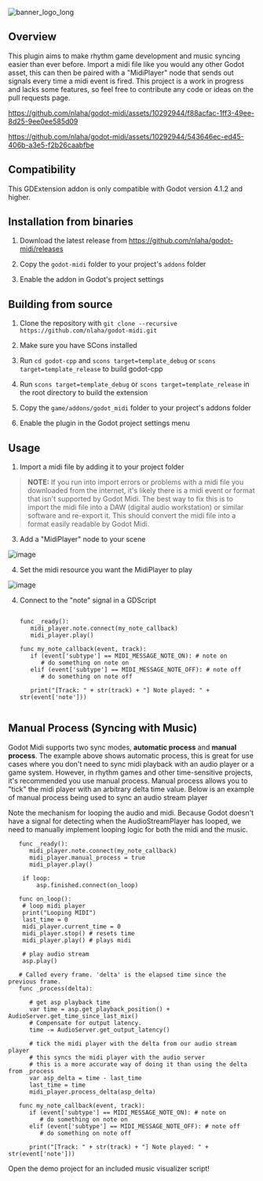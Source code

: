 ![banner_logo_long](https://github.com/nlaha/godot-midi/assets/10292944/4e5b5125-0453-4f92-9ac7-048cfb2c8067)

## Overview

This plugin aims to make rhythm game development and music syncing easier than ever before. Import a midi file like you would any other Godot asset, this can then be paired with a "MidiPlayer" node that sends out signals every time a midi event is fired. This project is a work in progress and lacks some features, so feel free to contribute any code or ideas on the pull requests page.

https://github.com/nlaha/godot-midi/assets/10292944/f88acfac-1ff3-49ee-8d25-9ee0ee585d09

https://github.com/nlaha/godot-midi/assets/10292944/543646ec-ed45-406b-a3e5-f2b26caabfbe

## Compatibility

This GDExtension addon is only compatible with Godot version 4.1.2 and higher.

## Installation from binaries

1. Download the latest release from https://github.com/nlaha/godot-midi/releases

2. Copy the `godot-midi` folder to your project's `addons` folder
   
4. Enable the addon in Godot's project settings

## Building from source

1. Clone the repository with `git clone --recursive https://github.com/nlaha/godot-midi.git`

2. Make sure you have SCons installed

3. Run `cd godot-cpp` and `scons target=template_debug` or `scons target=template_release` to build godot-cpp

4. Run `scons target=template_debug` or `scons target=template_release` in the root directory to build the extension

5. Copy the `game/addons/godot_midi` folder to your project's addons folder

6. Enable the plugin in the Godot project settings menu

## Usage

1. Import a midi file by adding it to your project folder

> **NOTE:** If you run into import errors or problems with a midi file you downloaded from the internet, it's likely there is a midi event or format that isn't supported by Godot Midi. The best way to fix this is to import the midi file into a DAW (digital audio workstation) or similar software and re-export it. This should convert the midi file into a format easily readable by Godot Midi.

3. Add a "MidiPlayer" node to your scene

![image](https://github.com/nlaha/godot-midi-4.0/assets/10292944/30c15ea4-ae06-4baf-8248-c995b0a2dc2f)

4. Set the midi resource you want the MidiPlayer to play

![image](https://github.com/nlaha/godot-midi-4.0/assets/10292944/7e2e019e-290b-4580-b2ca-4506263f14c0)

4. Connect to the "note" signal in a GDScript

   ```gdscript

   func _ready():
      midi_player.note.connect(my_note_callback)
      midi_player.play()

   func my_note_callback(event, track):
      if (event['subtype'] == MIDI_MESSAGE_NOTE_ON): # note on
         # do something on note on
      elif (event['subtype'] == MIDI_MESSAGE_NOTE_OFF): # note off
         # do something on note off
      
      print("[Track: " + str(track) + "] Note played: " + str(event['note']))


   ```

## Manual Process (Syncing with Music)

Godot Midi supports two sync modes, **automatic process** and **manual process**. The example above shows automatic process, this is great for use cases where you don't need to sync midi playback with an audio player or a game system. However, in rhythm games and other time-sensitive projects, it's recommended you use manual process. Manual process allows you to "tick" the midi player with an arbitrary delta time value. Below is an example of manual process being used to sync an audio stream player

Note the mechanism for looping the audio and midi. Because Godot doesn't have a signal for detecting when the AudioStreamPlayer has looped, we need to manually implement looping logic for both the midi and the music.

```gdscript
   func _ready():
      midi_player.note.connect(my_note_callback)
      midi_player.manual_process = true
      midi_player.play()

   	if loop:
   		asp.finished.connect(on_loop)

   func on_loop():
   	# loop midi player
   	print("Looping MIDI")
   	last_time = 0
   	midi_player.current_time = 0
   	midi_player.stop() # resets time
   	midi_player.play() # plays midi
   	
   	# play audio stream
   	asp.play()

   # Called every frame. 'delta' is the elapsed time since the previous frame.
   func _process(delta):
   
      # get asp playback time
      var time = asp.get_playback_position() + AudioServer.get_time_since_last_mix()
      # Compensate for output latency.
      time -= AudioServer.get_output_latency()
      
      # tick the midi player with the delta from our audio stream player
      # this syncs the midi player with the audio server
      # this is a more accurate way of doing it than using the delta from _process
      var asp_delta = time - last_time
      last_time = time
      midi_player.process_delta(asp_delta)

   func my_note_callback(event, track):
      if (event['subtype'] == MIDI_MESSAGE_NOTE_ON): # note on
         # do something on note on
      elif (event['subtype'] == MIDI_MESSAGE_NOTE_OFF): # note off
         # do something on note off
      
      print("[Track: " + str(track) + "] Note played: " + str(event['note']))
```

Open the demo project for an included music visualizer script!
